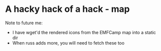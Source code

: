 # A hacky hack of a hack - map

Note to future me:

- I have wget'd the rendered icons from the EMFCamp map into a static dir
- When russ adds more, you will need to fetch these too